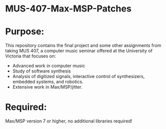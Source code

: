 # MUS-407-Max-MSP-Patches
# Purpose: 
This repository contains the final project and some other assignments from taking MUS 407, a computer music seminar offered at the University of Victoria that focuses 
on:
- Advanced work in computer music
- Study of software synthesis
- Analysis of digitized signals, interactive control of synthesizers, embedded systems, and robotics.
- Extensive work in Max/MSP/jitter.

# Required:
Max/MSP version 7 or higher, no additional libraries required!
